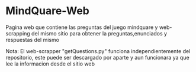 # MindQuare-Web
Pagina web que contiene las preguntas del juego mindquare y web-scrapping del mismo sitio para obtener la preguntas,enunciados y respuestas del mismo

Nota: El web-scrapper "getQuestions.py" funciona independientemente del repositorio, este puede ser descargado por aparte y aun funcionara ya que lee la informacion desde el sitio web
